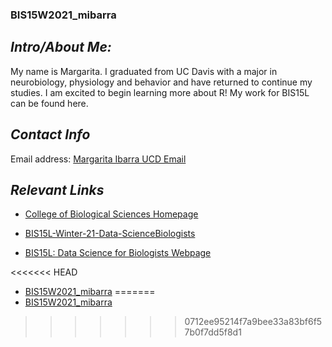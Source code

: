 ### BIS15W2021_mibarra


## *Intro/About Me:*
My name is Margarita. I graduated from UC Davis with a major in neurobiology, physiology and behavior and have returned to continue my studies. I am excited to begin learning more about R! My work for BIS15L can be found here.

## *Contact Info*
Email address: [Margarita Ibarra UCD Email](mailto:mibarra@ucdavis.edu)

## *Relevant Links*
* [College of Biological Sciences Homepage](https://biology.ucdavis.edu/)

* [BIS15L-Winter-21-Data-ScienceBiologists](https://github.com/jmledford3115/BIS15L-W21-DataScienceBiologists)

* [BIS15L: Data Science for Biologists Webpage](https://jmledford3115.github.io/datascibiol/)

<<<<<<< HEAD
* [BIS15W2021_mibarra](https://github.com/mibarra-bis/BIS15W2021_mibarra)
=======
* [BIS15W2021_mibarra](https://github.com/mibarra-bis/BIS15W2021_mibarra)
>>>>>>> 0712ee95214f7a9bee33a83bf6f57b0f7dd5f8d1
